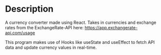 # Description

A currency converter made using React. Takes in currencies and exchange rates from the ExchangeRate-API here: https://app.exchangerate-api.com/usage

This program makes use of Hooks like useState and useEffect to fetch API data and update currency values in real-time. 

